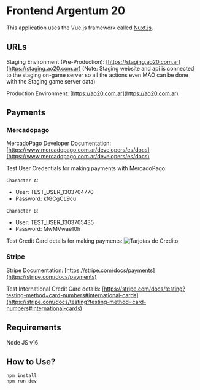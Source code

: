 # Frontend Argentum 20

This application uses the Vue.js framework called [Nuxt.js](https://nuxtjs.org).

## URLs

Staging Environment (Pre-Production): [https://staging.ao20.com.ar](https://staging.ao20.com.ar)
(Note: Staging website and api is connected to the staging on-game server so all the actions even MAO can be done with the Staging game server data)

Production Environment: [https://ao20.com.ar](https://ao20.com.ar)

## Payments

### Mercadopago

MercadoPago Developer Documentation: [https://www.mercadopago.com.ar/developers/es/docs](https://www.mercadopago.com.ar/developers/es/docs)

Test User Credentials for making payments with MercadoPago:

`Character A`:
- User: TEST_USER_1303704770
- Password: kfGCgCL9cu

`Character B`:
- User: TEST_USER_1303705435
- Password: MwMVwae10h

Test Credit Card details for making payments:
![Tarjetas de Credito](https://i.ibb.co/nn4qr5s/image.png)

### Stripe

Stripe Documentation: [https://stripe.com/docs/payments](https://stripe.com/docs/payments)

Test International Credit Card details:
[https://stripe.com/docs/testing?testing-method=card-numbers#international-cards](https://stripe.com/docs/testing?testing-method=card-numbers#international-cards)

## Requirements

Node JS v16

## How to Use?
```
npm install
npm run dev
```

